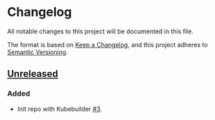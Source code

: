 # Changelog

All notable changes to this project will be documented in this file.

The format is based on [Keep a Changelog](https://keepachangelog.com/en/1.1.0/),
and this project adheres to [Semantic Versioning](https://semver.org/spec/v2.0.0.html).

## [Unreleased]

### Added

- Init repo with Kubebuilder [#3](https://github.com/a7d-corp/haproxy-dataplane-operator/pull/3).

[Unreleased]: https://github.com/a7d-corp/haproxy-dataplane-operator/tree/main
